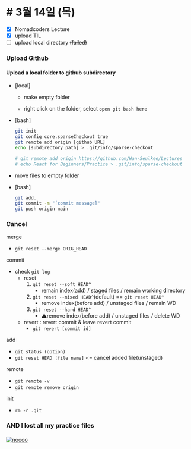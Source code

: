 # # 3월 14일 (목)
- [X] Nomadcoders Lecture 
- [X] upload TIL
- [ ] upload local directory ~~(failed)~~

### Upload Github
#### Upload a local folder to github subdirectory
* [local]

  * make empty folder

  * right click on the folder, select `open git bash here`

* [bash]

  ```bash
  git init
  git config core.sparseCheckout true
  git remote add origin [github URL]
  echo [subdirectory path] > .git/info/sparse-checkout
  
  # git remote add origin https://github.com/Han-Seulkee/Lectures
  # echo React for Beginners/Practice > .git/info/sparse-checkout
  ```

* move files to empty folder

* [bash]

  ```bash
  git add.
  git commit -m "[commit message]"
  git push origin main
  ```

### Cancel

merge 
  * `git reset --merge ORIG_HEAD`

commit
  * check `git log`
    * reset
      1. `git reset --soft HEAD^`
          * remain index(add) / staged files / remain working directory
      2. `git reset --mixed HEAD^`(default) == `git reset HEAD^`
         * remove index(before add) / unstaged files / remain WD
      3. `git reset --hard HEAD^`
         * ⚠️remove index(before add) / unstaged files / delete WD
    * revert : revert commit & leave revert commit
      * `git revert [commit id]`

add
  * `git status (option)`
  * `git reset HEAD [file name]` <= cancel added file(unstaged)

remote
  * `git remote -v`
  * `git remote remove origin`

init
  * `rm -r .git`

### AND I lost all my practice files
#### 
[![noooo](http://img.youtube.com/vi/yBLdQ1a4-JI/0.jpg)](https://youtu.be/yBLdQ1a4-JI?si=SswObQkZf0YL0xZD)
